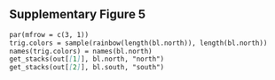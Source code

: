 ## Supplementary Figure 5
```markdown
par(mfrow = c(3, 1))
trig.colors = sample(rainbow(length(bl.north)), length(bl.north))
names(trig.colors) = names(bl.north)
get_stacks(out[[1]], bl.north, "north")
get_stacks(out[[2]], bl.south, "south")
```
